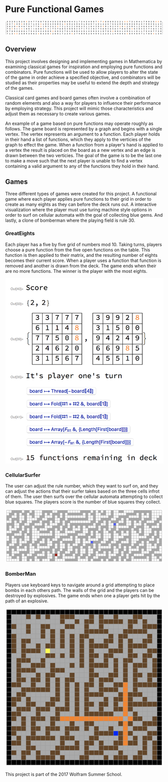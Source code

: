 # Pure Functional Games

![](./files/img2.png)

## Overview

This project involves designing and implementing games in Mathematica by examining classical games for inspiration and employing pure functions and combinators. Pure functions will be used to allow players to alter the state of the game in order achieve a specified objective, and combinators will be studied as their properties may be useful to extend the depth and strategy of the games.

Classical card games and board games often involve a combination of random elements and also a way for players to influence their performance by employing strategy. This project will mimic those characteristics and adjust them as necessary to create various games.

An example of a game based on pure functions may operate roughly as follows. The game board is represented by a graph and begins with a single vertex. The vertex represents an argument to a function. Each player holds in their hand a list of functions, which they apply to the verticies of the graph to effect the game. When a function from a player's hand is applied to a vertex the result is placed on the board as a new vertex and an edge is drawn between the two verticies. The goal of the game is to be the last one to make a move such that the next player is unable to find a vertex containing a valid argument to any of the functions they hold in their hand. 

## Games

Three different types of games were created for this project. A functional game where each player applies pure functions to their grid in order to create as many eights as they can before the deck runs out. A interactive visualization where the player must use turing machine style options in order to surf on cellular automata with the goal of collecting blue gems. And lastly, a clone of bomberman where the playing field is rule 30.

### GreatEights

Each player has a five by five grid of numbers mod 10. Taking turns, players choose a pure function from the five open functions on the table. This function is then applied to their matrix, and the resulting number of eights becomes their current score. When a player uses a function that function is removed and another is drawn from the deck. The game ends when their are no more functions. The winner is the player with the most eights.  

![](./files/eights.png)

### CellularSurfer

The user can adjust the rule number, which they want to surf on, and they can adjust the actions that their surfer takes based on the three cells infrot of them. The user then surfs over the cellular automata attempting to collect blue squares. The players score is the number of blue squares they collect.

![](./files/surfer.png)

### BomberMan

Players use keyboard keys to navigate around a grid attempting to place bombs in each others path. The walls of the grid and the players can be destroyed by explosives. The game ends when one a player gets hit by the path of an explosive.    

![](./files/bomber.png)

This project is part of the 2017 Wolfram Summer School.
